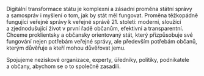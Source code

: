 Digitální transformace státu je komplexní a zásadní proměna státní správy a samospráv i myšlení o tom, jak by stát měl fungovat. Proměna těžkopádně fungující veřejné správy k veřejné správě 21. století: moderní, sloužící a zjednodušující život v první řadě občanům, efektivní a transparentní. Chceme proklientsky a občansky orientovaný stát, který přizpůsobuje své fungování nejen potřebám veřejné správy, ale především potřebám občanů, kterým důvěřuje a kteří mohou důvěřovat jemu.

Spojujeme neziskové organizace, experty, úředníky, politiky, podnikatele a občany, abychom se o to společně zasadili.
